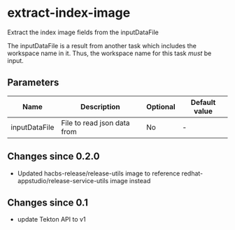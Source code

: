 # extract-index-image

Extract the index image fields from the inputDataFile

The inputDataFile is a result from another task which includes the workspace name in it. Thus,
the workspace name for this task *must* be input.

## Parameters

| Name | Description | Optional | Default value |
|------|-------------|----------|---------------|
| inputDataFile | File to read json data from | No | - |

## Changes since 0.2.0
- Updated hacbs-release/release-utils image to reference redhat-appstudio/release-service-utils image instead

## Changes since 0.1
- update Tekton API to v1
